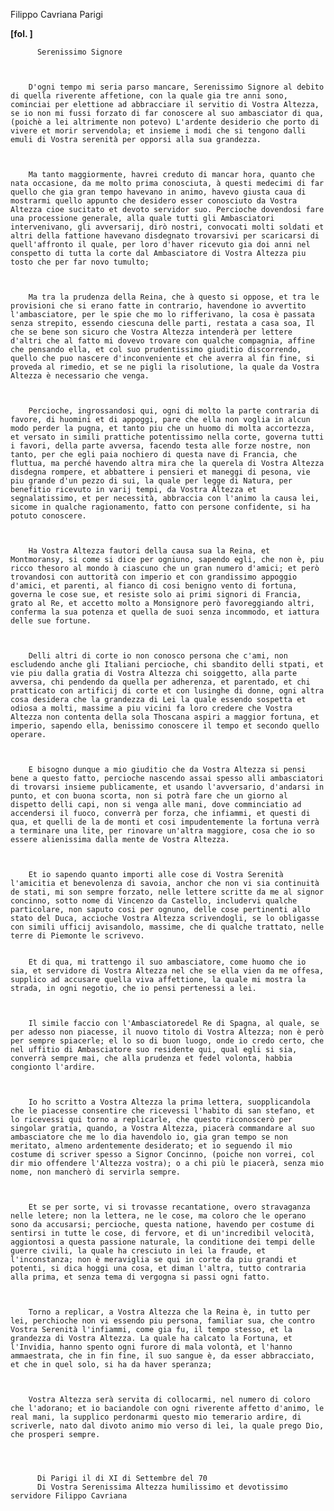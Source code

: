 Filippo Cavriana
Parigi




    
      
        
**[fol. ]**


        
          Serenissimo Signore
        


        D'ogni tempo mi seria parso mancare, Serenissimo Signore al debito di quella riverente affetione, con la quale gia tre anni sono, cominciai per elettione ad abbracciare il servitio di Vostra Altezza, se io non mi fussi forzato di far conoscere al suo ambasciator di qua, (poichè a lei altrimente non potevo) L'ardente desiderio che porto di vivere et morir servendola; et insieme i modi che si tengono dalli emuli di Vostra serenità per opporsi alla sua grandezza.



        Ma tanto maggiormente, havrei creduto di mancar hora, quanto che nata occasione, da me molto prima conosciuta, à questi medecimi di far quello che gia gran tempo havevano in animo, havevo giusta caua di mostrarmi quello appunto che desidero esser conosciuto da Vostra Altezza cioe sucitato et devoto servidor suo. Percioche dovendosi fare una processione generale, alla quale tutti gli Ambasciatori intervenivano, gli avversarij, dirò nostri, convocati molti soldati et altri della fattione havevano disdegnato trovarsivi per scaricarsi di quell'affronto il quale, per loro d'haver ricevuto gia doi anni nel conspetto di tutta la corte dal Ambasciatore di Vostra Altezza piu tosto che per far novo tumulto;



        Ma tra la prudenza della Reina, che à questo si oppose, et tra le provisioni che si erano fatte in contrario, havendone io avvertito l'ambasciatore, per le spie che mo lo rifferivano, la cosa è passata senza strepito, essendo ciescuna delle parti, restata a casa soa, Il che se bene son sicuro che Vostra Altezza intenderà per lettere d'altri che al fatto mi dovevo trovare con qualche compagnia, affine che pensando ella, et col suo prudentissimo giuditio discorrendo, quello che puo nascere d'inconveniente et che averra al fin fine, si proveda al rimedio, et se ne pigli la risolutione, la quale da Vostra Altezza è necessario che venga.



        Percioche, ingrossandosi qui, ogni di molto la parte contraria di favore, di huomini et di appoggi, pare che ella non voglia in alcun modo perder la pugna, et tanto piu che un huomo di molta accortezza, et versato in simili prattiche potentissimo nella corte, governa tutti i favori, della parte avversa, facendo testa alle forze nostre, non tanto, per che egli paia nochiero di questa nave di Francia, che fluttua, ma perché havendo altra mira che la querela di Vostra Altezza disdegna rompere, et abbattere i pensieri et maneggi di pesona, vie piu grande d'un pezzo di sui, la quale per legge di Natura, per benefitio ricevuto in varij tempi, da Vostra Altezza et segnalatissimo, et per necessità, abbraccia con l'animo la causa lei, sicome in qualche ragionamento, fatto con persone confidente, si ha potuto conoscere.



        Ha Vostra Altezza fautori della causa sua la Reina, et Montmoransy, si come si dice per ogniuno, sapendo egli, che non è, piu ricco thesoro al mondo à ciascuno che un gran numero d'amici; et però trovandosi con auttorità con imperio et con grandissimo appoggio d'amici, et parenti, al fianco di cosi benigno vento di fortuna, governa le cose sue, et resiste solo ai primi signori di Francia, grato al Re, et accetto molto a Monsignore però favoreggiando altri, conferma la sua potenza et quella de suoi senza incommodo, et iattura delle sue fortune.



        Delli altri di corte io non conosco persona che c'ami, non escludendo anche gli Italiani percioche, chi sbandito delli stpati, et vie piu dalla gratia di Vostra Altezza chi soiggetto, alla parte avversa, chi pendendo da quella per adherenza, et parentado, et chi pratticato con artificij di corte et con lusinghe di donne, ogni altra cosa desidera che la grandezza di Lei la quale essendo sospetta et odiosa a molti, massime a piu vicini fa loro credere che Vostra Altezza non contenta della sola Thoscana aspiri a maggior fortuna, et imperio, sapendo ella, benissimo conoscere il tempo et secondo quello operare.



        E bisogno dunque a mio giuditio che da Vostra Altezza si pensi bene a questo fatto, percioche nascendo assai spesso alli ambasciatori di trovarsi insieme publicamente, et usando l'avversario, d'andarsi in punto, et con buona scorta, non si potrà fare che un giorno al dispetto delli capi, non si venga alle mani, dove comminciatio ad accendersi il fuoco, converrà per forza, che infiammi, et questi di qua, et quelli de la de monti et cosi impudentemente la fortuna verrà a terminare una lite, per rinovare un'altra maggiore, cosa che io so essere alienissima dalla mente de Vostra Altezza.



        Et io sapendo quanto importi alle cose di Vostra Serenità l'amicitia et benevolenza di savoia, anchor che non vi sia continuità de stati, mi son sempre forzato, nelle lettere scritte da me al signor concinno, sotto nome di Vincenzo da Castello, includervi qualche particolare, non saputo cosi per ognuno, delle cose pertinenti allo stato del Duca, accioche Vostra Altezza scrivendogli, se lo obligasse con simili ufficij avisandolo, massime, che di qualche trattato, nelle terre di Piemonte le scrivevo.


        Et di qua, mi trattengo il suo ambasciatore, come huomo che io sia, et servidore di Vostra Altezza nel che se ella vien da me offesa, supplico ad accusare quella viva affettione, la quale mi mostra la strada, in ogni negotio, che io pensi pertenessi a lei.



        Il simile faccio con l'Ambasciatoredel Re di Spagna, al quale, se per adesso non piacesse, il nuovo titolo di Vostra Altezza; non è però per sempre spiacerle; el lo so di buon luogo, onde io credo certo, che nel uffitio di Ambasciatore suo residente qui, qual egli si sia, converrà sempre mai, che alla prudenza et fedel volonta, habbia congionto l'ardire.



        Io ho scritto a Vostra Altezza la prima lettera, suopplicandola che le piacesse consentire che ricevessi l'habito di san stefano, et lo ricevessi qui torno a replicarle, che questo riconoscerò per singolar gratia, quando, a Vostra Altezza, piacerà commandare al suo ambasciatore che me lo dia havendolo io, gia gran tempo se non meritato, almeno ardentemente desiderato; et io seguendo il mio costume di scriver spesso a Signor Concinno, (poiche non vorrei, col dir mio offendere l'Altezza vostra); o a chi più le piacerà, senza mio nome, non mancherò di servirla sempre.



        Et se per sorte, vi si trovasse recantatione, overo stravaganza nelle letere; non la lettera, ne le cose, ma coloro che le operano sono da accusarsi; percioche, questa natione, havendo per costume di sentirsi in tutte le cose, di fervore, et di un'incredibil velocità, aggiontosi a questa passione naturale, la conditione dei tempi delle guerre civili, la quale ha cresciuto in lei la fraude, et l'inconstanza; non è meraviglia se qui in corte da piu grandi et potenti, si dica hoggi una cosa, et diman l'altra, tutto contraria alla prima, et senza tema di vergogna si passi ogni fatto.



        Torno a replicar, a Vostra Altezza che la Reina è, in tutto per lei, perchioche non vi essendo piu persona, familiar sua, che contro Vostra Serenità l'infiammi, come gia fu, il tempo stesso, et la grandezza di Vostra Altezza. La quale ha calcato la Fortuna, et l'Invidia, hanno spento ogni furore di mala volontà, et l'hanno ammaestrata, che in fin fine, il suo sangue è, da esser abbracciato, et che in quel solo, si ha da haver speranza;



        Vostra Altezza serà servita di collocarmi, nel numero di coloro che l'adorano; et io baciandole con ogni riverente affetto d'animo, le real mani, la supplico perdonarmi questo mio temerario ardire, di scriverle, nato dal divoto animo mio verso di lei, la quale prego Dio, che prosperi sempre.



        
          Di Parigi il di XI di Settembre del 70
          Di Vostra Serenissima Altezza humilissimo et devotissimo servidore Filippo Cavriana
        


      
    
  